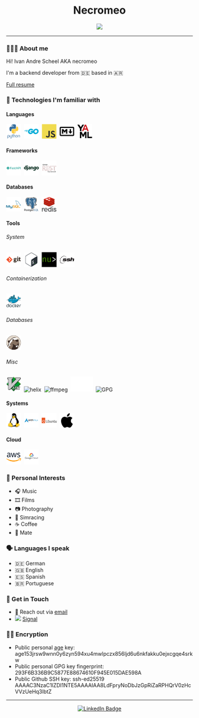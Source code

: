 <div id="header" align="center">

# Necromeo


<img src="https://i.imgur.com/hCp4vr1.jpeg" width=700 />
</div>

---
### 🧑🏻‍💻 About me

Hi! Ivan Andre Scheel AKA necromeo

I'm a backend developer from 🇩🇪 based in 🇦🇷

[Full resume](https://necromeo.github.io/)

### 📖 Technologies I'm familiar with

#### Languages
<div>
<img src="https://raw.githubusercontent.com/devicons/devicon/master/icons/python/python-original-wordmark.svg" title="Python" alt="Python" width="40" height="40"/>&nbsp;
<img src="https://raw.githubusercontent.com/devicons/devicon/master/icons/go/go-original-wordmark.svg" title="Go" alt="Go" height="40" witdth="40"/>&nbsp;
<img src="https://raw.githubusercontent.com/devicons/devicon/master/icons/javascript/javascript-original.svg" title="Javascript" alt="Javascript" width="40" height="40"/>&nbsp;
<img src="https://raw.githubusercontent.com/devicons/devicon/master/icons/markdown/markdown-original.svg" title="Markdown" alt="Markdown" width="40" height="40"/>&nbsp;
<img src="https://raw.githubusercontent.com/devicons/devicon/master/icons/yaml/yaml-original.svg" title="Yaml" alt="Yaml" width="40" height="40"/>&nbsp;
</div>

#### Frameworks
<img src="https://raw.githubusercontent.com/devicons/devicon/master/icons/fastapi/fastapi-original-wordmark.svg" title="FastAPI" alt="FastAPI" width="40" height="40"/>&nbsp;
<img src="https://raw.githubusercontent.com/devicons/devicon/master/icons/django/django-plain-wordmark.svg" title="Django" alt="Django" width="40" height="40"/>&nbsp;
<img src="https://raw.githubusercontent.com/devicons/devicon/master/icons/djangorest/djangorest-original-wordmark.svg" title="DjangoREST" alt="DjangoREST" width="40" height="40"/>&nbsp;

#### Databases
<img src="https://raw.githubusercontent.com/devicons/devicon/master/icons/mysql/mysql-original-wordmark.svg" title="MySQL" alt="MySQL" width="40" height="40"/>&nbsp;
<img src="https://raw.githubusercontent.com/devicons/devicon/master/icons/postgresql/postgresql-original-wordmark.svg" title="PostgreSQL" alt="PostgreSQL" width="40" height="40"/>&nbsp;
<img src="https://raw.githubusercontent.com/devicons/devicon/master/icons/redis/redis-original-wordmark.svg" title="Redis" alt="Redis" width="40" height="40"/>&nbsp;

#### Tools
###### System
<img src="https://raw.githubusercontent.com/devicons/devicon/master/icons/git/git-original-wordmark.svg" title="Git" alt="Git" width="40" height="40"/>&nbsp;
<img src="https://raw.githubusercontent.com/devicons/devicon/master/icons/bash/bash-original.svg" title="Bash" alt="Bash" width="40" height="40"/>&nbsp;
<img src="https://raw.githubusercontent.com/nushell/nushell/main/assets/icons/nushell-original.png" title="Nushell" alt="Nushell" width="40" height="40"/>&nbsp;
<img src="https://raw.githubusercontent.com/devicons/devicon/master/icons/ssh/ssh-original-wordmark.svg" title="SSH" alt="SSH" width="40" height="40"/>&nbsp;

###### Containerization
<img src="https://raw.githubusercontent.com/devicons/devicon/master/icons/docker/docker-original-wordmark.svg" title="Docker" alt="Docker" width="40" height="40"/>&nbsp;

###### Databases
<img src="https://raw.githubusercontent.com/devicons/devicon/master/icons/dbeaver/dbeaver-original.svg" title="DBeaver" alt="DBeaver" width="40" height="40"/>&nbsp;

###### Misc
<img src="https://raw.githubusercontent.com/devicons/devicon/master/icons/vim/vim-original.svg" title="vim" alt="vim" width="40" height="40"/>&nbsp;
<img src="https://helix-editor.com/logo.svg" title="helix" alt="helix" width="40" height="40"/>&nbsp;
<img src="https://upload.wikimedia.org/wikipedia/commons/5/5f/FFmpeg_Logo_new.svg" title="ffmpeg" alt="ffmpeg" width="70" height="40"/>&nbsp;
<img src="https://raw.githubusercontent.com/FiloSottile/age/main/logo/logo_white.svg" title="Age" alt="Age" width="60" height="40"/>&nbsp;
<img src="https://upload.wikimedia.org/wikipedia/commons/a/a3/GnuPG-Logo.svg" title="GPG" alt="GPG" width="24" height="35"/>&nbsp;

#### Systems
<img src="https://raw.githubusercontent.com/devicons/devicon/master/icons/linux/linux-original.svg" title="Linux" alt="Linux" width="40" height="40"/>&nbsp;
<img src="https://raw.githubusercontent.com/devicons/devicon/master/icons/archlinux/archlinux-original-wordmark.svg" title="Arch Linux" alt="Arch Linux" width="40" height="40"/>&nbsp;
<img src="https://raw.githubusercontent.com/devicons/devicon/master/icons/ubuntu/ubuntu-original-wordmark.svg" title="Ubuntu" alt="Ubuntu" width="40" height="40"/>&nbsp;
<img src="https://raw.githubusercontent.com/devicons/devicon/master/icons/apple/apple-original.svg" title="Apple" alt="Apple" width="40" height="40"/>&nbsp;

#### Cloud
<img src="https://raw.githubusercontent.com/devicons/devicon/master/icons/amazonwebservices/amazonwebservices-original-wordmark.svg" title="AWS" alt="AWS" width="40" height="40"/>&nbsp;
<img src="https://raw.githubusercontent.com/devicons/devicon/master/icons/googlecloud/googlecloud-original-wordmark.svg" title="GCP" alt="GCP" width="40" height="40"/>&nbsp;

### 🖤 Personal Interests

- 🎧 Music
- 🎞️ Films
- 📷 Photography
- 🚗 Simracing
- ☕ Coffee
- 🧉 Mate

### 🗣️ Languages I speak

- 🇩🇪 German
- 🇬🇧 English
- 🇪🇸 Spanish
- 🇧🇷 Portuguese

### 💌 Get in Touch

- 📧 Reach out via [email](andrescheel@protonmail.com)
- <img src="https://signal.org/brand/assets/logo_min_size.png" width="18"> [Signal](https://signal.me/#eu/OwaNQ5P1UniF4B9nYrpBgs8lOMWHbxrbKORsATfQNRAKISBoBqlPSJ9orFj960EE)

### 🥷🏻 Encryption

- Public personal [age](https://github.com/FiloSottile/age) key: age153jrsw9wnn0y6zyn594xu4mwlpczx856ljd6u6nkfakku0ejxcgqe4srkw
- Public personal GPG key fingerprint: 293F6B336B9C5877E88674610F945E015DAE598A
- Public Github SSH key: ssh-ed25519 AAAAC3NzaC1lZDI1NTE5AAAAIAA8LdFpryNoDbJzGpRiZaRPHQrV0zHcVVzUeHq3lbtZ

---

<div id="badges" align="center">
  <a href="https://www.linkedin.com/in/ivan-andre-scheel-822718b6/">
    <img src="https://img.shields.io/badge/LinkedIn-blue?style=for-the-badge&logo=linkedin&logoColor=white" alt="LinkedIn Badge"/>
  </a>
</div>
<div align="center">
<img src="https://komarev.com/ghpvc/?username=necromeo&style=flat-square&color=blue" alt=""/>
</div>
